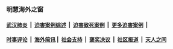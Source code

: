 
### 明慧海外之窗

####  [武汉肺炎](indexes/365.md?t=04281100) &nbsp;|&nbsp;  [迫害案例综述](indexes/328.md?t=04281100) &nbsp;|&nbsp; [迫害致死案例](indexes/277.md?t=04281100)  &nbsp;|&nbsp; [更多迫害案例](indexes/81.md?t=04281100)  &nbsp;|&nbsp; 
####  [时事评论](indexes/19.md?t=04281100) &nbsp;|&nbsp; [海外简讯](indexes/245.md?t=04281100)&nbsp;|&nbsp;  [社会支持](indexes/140.md?t=04281100) &nbsp;|&nbsp; [褒奖决议](indexes/282.md?t=04281100) &nbsp;|&nbsp; [社区报道](indexes/91.md?t=04281100)  &nbsp;|&nbsp; [天人之间](indexes/78.md?t=04281100) 

